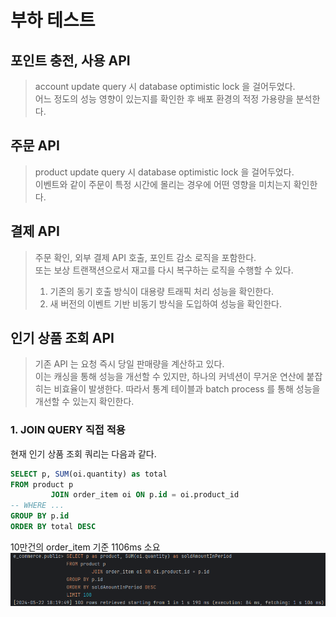 # 부하 테스트

## 포인트 충전, 사용 API

> account update query 시 database optimistic lock 을 걸어두었다.  
> 어느 정도의 성능 영향이 있는지를 확인한 후 배포 환경의 적정 가용량을 분석한다.

## 주문 API

> product update query 시 database optimistic lock 을 걸어두었다.  
> 이벤트와 같이 주문이 특정 시간에 몰리는 경우에 어떤 영향을 미치는지 확인한다.

## 결제 API

> 주문 확인, 외부 결제 API 호출, 포인트 감소 로직을 포함한다.  
> 또는 보상 트랜잭션으로서 재고를 다시 복구하는 로직을 수행할 수 있다.
> 1. 기존의 동기 호출 방식이 대용량 트래픽 처리 성능을 확인한다.
> 2. 새 버전의 이벤트 기반 비동기 방식을 도입하여 성능을 확인한다.

## 인기 상품 조회 API

> 기존 API 는 요청 즉시 당일 판매량을 계산하고 있다.  
> 이는 캐싱을 통해 성능을 개선할 수 있지만, 하나의 커넥션이 무거운 연산에 붙잡히는 비효율이 발생한다.
> 따라서 통계 테이블과 batch process 를 통해 성능을 개선할 수 있는지 확인한다.

### 1. JOIN QUERY 직접 적용

현재 인기 상품 조회 쿼리는 다음과 같다.

```sql
SELECT p, SUM(oi.quantity) as total
FROM product p
         JOIN order_item oi ON p.id = oi.product_id
-- WHERE ...
GROUP BY p.id
ORDER BY total DESC
```

10만건의 order_item 기준 1106ms 소요
![img.png](../.asset/popular_products_query_test.png)